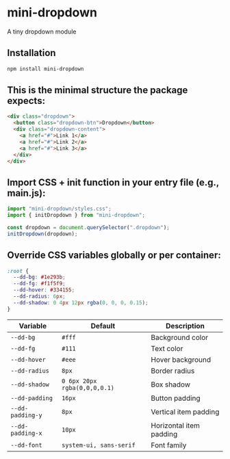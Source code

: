# mini-dropdown

A tiny dropdown module

## Installation

```bash
npm install mini-dropdown
```

## This is the minimal structure the package expects:

```html
<div class="dropdown">
  <button class="dropdown-btn">Dropdown</button>
  <div class="dropdown-content">
    <a href="#">Link 1</a>
    <a href="#">Link 2</a>
    <a href="#">Link 3</a>
  </div>
</div>
```

## Import CSS + init function in your entry file (e.g., main.js):

```js
import "mini-dropdown/styles.css";
import { initDropdown } from "mini-dropdown";

const dropdown = document.querySelector(".dropdown");
initDropdown(dropdown);
```

## Override CSS variables globally or per container:

```css
:root {
  --dd-bg: #1e293b;
  --dd-fg: #f1f5f9;
  --dd-hover: #334155;
  --dd-radius: 6px;
  --dd-shadow: 0 4px 12px rgba(0, 0, 0, 0.15);
}
```

| Variable         | Default                      | Description             |
| ---------------- | ---------------------------- | ----------------------- |
| `--dd-bg`        | `#fff`                       | Background color        |
| `--dd-fg`        | `#111`                       | Text color              |
| `--dd-hover`     | `#eee`                       | Hover background        |
| `--dd-radius`    | `8px`                        | Border radius           |
| `--dd-shadow`    | `0 6px 20px rgba(0,0,0,0.1)` | Box shadow              |
| `--dd-padding`   | `16px`                       | Button padding          |
| `--dd-padding-y` | `8px`                        | Vertical item padding   |
| `--dd-padding-x` | `10px`                       | Horizontal item padding |
| `--dd-font`      | `system-ui, sans-serif`      | Font family             |
